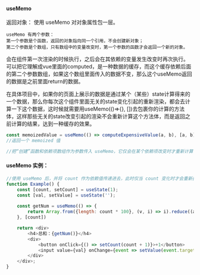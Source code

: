 #### useMemo
返回对象：
使用 useMemo 对对象属性包一层。
```
useMemo 有两个参数：
第一个参数是个函数，返回的对象指向同一个引用，不会创建新对象；
第二个参数是个数组，只有数组中的变量改变时，第一个参数的函数才会返回一个新的对象。
```
会在组件第一次渲染的时候执行，之后会在其依赖的变量发生改变时再次执行。
可以把它理解成vue里面的computed，是一种数据的缓存，而这个缓存依赖后面的第二个参数数组，如果这个数组里面传入的数据不变，那么这个useMemo返回的数据是之前里面return的数据。


在具体项目中，如果你的页面上展示的数据是通过某个（某些）state计算得来的一个数据，那么你每次这个组件里面无关的state变化引起的重新渲染，都会去计算一下这个数据，这时候就需要用useMemo(()=>{}, [])去包裹你的计算的方法体，这样那些无关的state改变引起的渲染不会重新计算这个方法体，而是返回之前计算的结果，达到一种缓存的效果。

```js
const memoizedValue = useMemo(() => computeExpensiveValue(a, b), [a, b]);
//返回一个 memoized 值

//把“创建”函数和依赖项数组作为参数传入 useMemo，它仅会在某个依赖项改变时才重新计算 memoized 值。这种优化有助于避免在每次渲染时都进行高开销的计算。
```

#### useMemo 实例：
```js
//使用 useMemo 后，并将 count 作为依赖值传递进去，此时仅当 count 变化时才会重新执行 getNum 。
function Example() {
    const [count, setCount] = useState(1);
    const [val, setValue] = useState('');
 
    const getNum = useMemo(() => {
        return Array.from({length: count * 100}, (v, i) => i).reduce((a, b) => a+b)
    }, [count])

    return <div>
        <h4>总和：{getNum()}</h4>
        <div>
            <button onClick={() => setCount(count + 1)}>+1</button>
            <input value={val} onChange={event => setValue(event.target.value)}/>
        </div>
    </div>;
}
```
